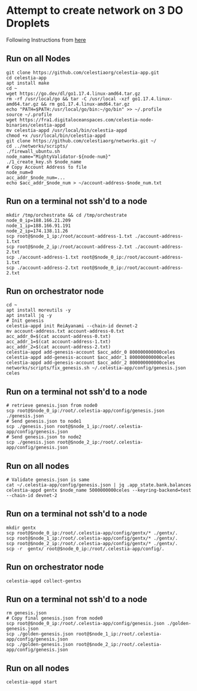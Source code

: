 # Attempt to create network on 3 DO Droplets

Following Instructions from [here](https://github.com/celestiaorg/networks/blob/a378c7cddb91a71db533631d7bbc2b67cb956d5c/README.md)

## Run on all Nodes
```
git clone https://github.com/celestiaorg/celestia-app.git
cd celestia-app 
apt install make
cd ~
wget https://go.dev/dl/go1.17.4.linux-amd64.tar.gz
rm -rf /usr/local/go && tar -C /usr/local -xzf go1.17.4.linux-amd64.tar.gz && rm go1.17.4.linux-amd64.tar.gz
echo "PATH=$PATH:/usr/local/go/bin:~/go/bin" >> ~/.profile
source ~/.profile
wget https://fra1.digitaloceanspaces.com/celestia-node-binaries/celestia-appd
mv celestia-appd /usr/local/bin/celestia-appd
chmod +x /usr/local/bin/celestia-appd
git clone https://github.com/celestiaorg/networks.git ~/
cd ../networks/scripts/
./firewall_ubuntu.sh
node_name="MightyValidator-${node-num}"
./1_create_key.sh $node_name
# Copy Account Address to file
node_num=0
acc_addr_$node_num=...
echo $acc_addr_$node_num > ~/account-address-$node_num.txt
```

## Run on a terminal not ssh'd to a node
```
mkdir /tmp/orchestrate && cd /tmp/orchestrate
node_0_ip=188.166.21.209
node_1_ip=188.166.91.191
node_2_ip=174.138.11.26
scp root@$node_1_ip:/root/account-address-1.txt ./account-address-1.txt
scp root@$node_2_ip:/root/account-address-2.txt ./account-address-2.txt
scp ./account-address-1.txt root@$node_0_ip:/root/account-address-1.txt
scp ./account-address-2.txt root@$node_0_ip:/root/account-address-2.txt
```

## Run on orchestrator node
```
cd ~
apt install moreutils -y
apt install jq -y
# Init genesis
celestia-appd init ReiAyanami --chain-id devnet-2
mv account-address.txt account-address-0.txt
acc_addr_0=$(cat account-address-0.txt)
acc_addr_1=$(cat account-address-1.txt)
acc_addr_2=$(cat account-address-2.txt)
celestia-appd add-genesis-account $acc_addr_0 800000000000celes
celestia-appd add-genesis-account $acc_addr_1 800000000000celes
celestia-appd add-genesis-account $acc_addr_2 800000000000celes
networks/scripts/fix_genesis.sh ~/.celestia-app/config/genesis.json celes
```

## Run on a terminal not ssh'd to a node
```
# retrieve genesis.json from node0
scp root@$node_0_ip:/root/.celestia-app/config/genesis.json ./genesis.json 
# Send genesis.json to node1
scp ./genesis.json root@$node_1_ip:/root/.celestia-app/config/genesis.json
# Send genesis.json to node2
scp ./genesis.json root@$node_2_ip:/root/.celestia-app/config/genesis.json
```

## Run on all nodes
```
# Validate genesis.json is same
cat ~/.celestia-app/config/genesis.json | jq .app_state.bank.balances
celestia-appd gentx $node_name 5000000000celes --keyring-backend=test --chain-id devnet-2
```

## Run on a terminal not ssh'd to a node
```
mkdir gentx
scp root@$node_0_ip:/root/.celestia-app/config/gentx/* ./gentx/.
scp root@$node_1_ip:/root/.celestia-app/config/gentx/* ./gentx/.
scp root@$node_2_ip:/root/.celestia-app/config/gentx/* ./gentx/.
scp -r  gentx/ root@$node_0_ip:/root/.celestia-app/config/.
```

## Run on orchestrator node
```
celestia-appd collect-gentxs
```

## Run on a terminal not ssh'd to a node
```
rm genesis.json
# Copy final genesis.json from node0
scp root@$node_0_ip:/root/.celestia-app/config/genesis.json ./golden-genesis.json
scp ./golden-genesis.json root@$node_1_ip:/root/.celestia-app/config/genesis.json
scp ./golden-genesis.json root@$node_2_ip:/root/.celestia-app/config/genesis.json
```

## Run on all nodes
```
celestia-appd start
```